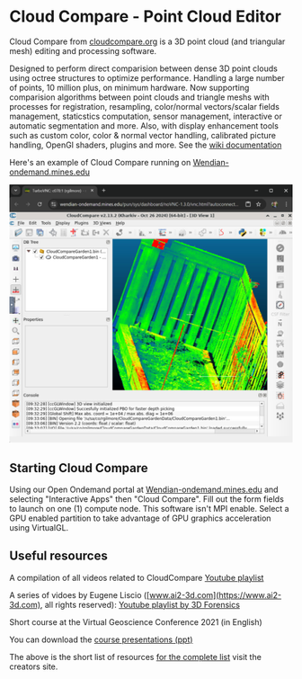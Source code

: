 # Cloud Compare - Point Cloud Editor

Cloud Compare from [cloudcompare.org](https://cloudcompare.org) is a 3D point cloud (and triangular mesh) editing and processing software.

Designed to perform direct comparision between dense 3D point clouds using octree structures to optimize performance. Handling a large number of points, 10 million plus, on minimum hardware. Now supporting comparision algorithms between point clouds and triangle meshs with processes for registration, resampling, color/normal vectors/scalar fields management, staticstics computation, sensor management, interactive or automatic segmentation and more. Also, with display enhancement tools such as custom color, color & normal vector handling, calibrated picture handling, OpenGl shaders, plugins and more. See the [wiki documentation](https://cloudcompare.org/doc/wiki/index.php/Introduction)

Here's an example of Cloud Compare running on [Wendian-ondemand.mines.edu](https://wendian-ondemand.mines.edu)

![Cloud Compare with data set loaded](images/cloudcompare-gardenview.png)

## Starting Cloud Compare

Using our Open Ondemand portal at [Wendian-ondemand.mines.edu](https://wendian-ondemand.mines.edu) and selecting "Interactive Apps" then "Cloud Compare". Fill out the form fields to launch on one (1) compute node. This software isn't MPI enable. Select a GPU enabled partition to take advantage of GPU graphics acceleration using VirtualGL.

## Useful resources

A compilation of all videos related to CloudCompare [Youtube playlist](https://www.youtube.com/playlist?list=PLBNUxsUA00UAT63O0d95pByrCjtqlXN4_)

A series of vidoes by Eugene Liscio ([www.ai2-3d.com](https://www.ai2-3d.com), all rights reserved): [Youtube playlist by 3D Forensics](https://www.youtube.com/playlist?list=PLGmF5tE5UdyGXsCLbLN43M-PANXyaWZrz)

Short course at the Virtual Geoscience Conference 2021 (in English)

You can download the [course presentations (ppt)](https://drive.google.com/drive/folders/1-9IJETBxRYCjti7XHtt2hnG_8yYbBQvx?usp=sharing)

The above is the short list of resources [for the complete list](https://www.danielgm.net/cc/tutorials.html) visit the creators site.
